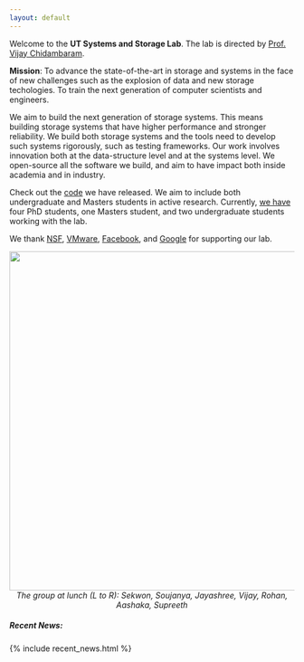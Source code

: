 ```yaml
---
layout: default
---
```


Welcome to the **UT Systems and Storage Lab**. The lab is directed by
[Prof. Vijay Chidambaram](http://www.cs.utexas.edu/~vijay/).

**Mission**: To advance the state-of-the-art in storage and systems in
  the face of new challenges such as the explosion of data and new
  storage techologies. To train the next generation of computer
  scientists and engineers.

We aim to build the next generation of storage systems. This means
building storage systems that have higher performance and stronger
reliability. We build both storage systems and the tools need to
develop such systems rigorously, such as testing frameworks. Our work
involves innovation both at the data-structure level and at the
systems level. We open-source all the software we build, and aim to
have impact both inside academia and in industry.
    
Check out the [code](https://github.com/utsaslab) we have released. We
aim to include both undergraduate and Masters students in active
research. Currently, [we have](https://utsaslab.github.io/people.html)
four PhD students, one Masters student, and two undergraduate students
working with the lab.

We thank [NSF](https://www.nsf.gov),
 [VMware](https://labs.vmware.com/academic/academic-software),
 [Facebook](https://research.fb.com/programs/), and
 [Google](http://www.google.com) for supporting our lab.


<center>    
<img src="/img/group-lunch.jpg" width="600" align="center"><br>
<i>The group at lunch (L to R): Sekwon, Soujanya, Jayashree, Vijay, Rohan, Aashaka, Supreeth</i>    
</center>
    
<div id='top-news-home'>
	<h5 class="text-info">Recent News:</h5>
	{% include recent_news.html %}
</div>

